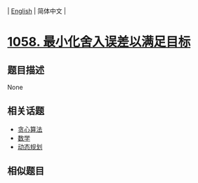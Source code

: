 
| [English](README_EN.md) | 简体中文 |
# [1058. 最小化舍入误差以满足目标](https://leetcode-cn.com/problems/minimize-rounding-error-to-meet-target/)
## 题目描述
None
## 相关话题
- [贪心算法](https://leetcode-cn.com/tag/greedy)
- [数学](https://leetcode-cn.com/tag/math)
- [动态规划](https://leetcode-cn.com/tag/dynamic-programming)
## 相似题目

